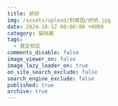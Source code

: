 ```yaml
---
title: 娇娇
img: /assets/upload/封面图/娇娇.jpg
date: 2024-10-12 00:00:00 +0000
category: 猫档案
tags:
  - 嘉定校区
comments_disable: false
image_viewer_on: false
image_lazy_loader_on: true
on_site_search_exclude: false
search_engine_exclude: false
published: true
archive: true
---
```

